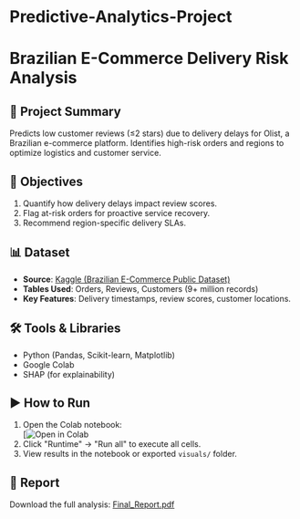 # Predictive-Analytics-Project
# Brazilian E-Commerce Delivery Risk Analysis

## 📌 Project Summary
Predicts low customer reviews (≤2 stars) due to delivery delays for Olist, a Brazilian e-commerce platform. Identifies high-risk orders and regions to optimize logistics and customer service.

## 🎯 Objectives
1. Quantify how delivery delays impact review scores.
2. Flag at-risk orders for proactive service recovery.
3. Recommend region-specific delivery SLAs.

## 📊 Dataset
- **Source**: [Kaggle (Brazilian E-Commerce Public Dataset)](https://www.kaggle.com/datasets/olistbr/brazilian-ecommerce)
- **Tables Used**: Orders, Reviews, Customers (9+ million records)
- **Key Features**: Delivery timestamps, review scores, customer locations.

## 🛠️ Tools & Libraries
- Python (Pandas, Scikit-learn, Matplotlib)
- Google Colab
- SHAP (for explainability)

## ▶️ How to Run
1. Open the Colab notebook:  
   [![Open in Colab](https://colab.research.google.com/drive/1iLXfS8mxc033kyJis6-x7P1kGi-dIrXI#scrollTo=0vqtZa7q37nn)
2. Click "Runtime" → "Run all" to execute all cells.
3. View results in the notebook or exported `visuals/` folder.

## 📄 Report
Download the full analysis: [Final_Report.pdf](Final_Report.pdf)

